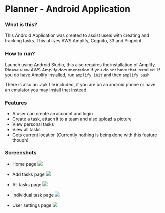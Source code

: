 # Planner - Android Application

### What is this?
This Android Application was created to assist users with creating and tracking tasks.  This utilizes AWS Amplify, Cognito, S3 and Pinpoint.

### How to run?
Launch using Android Studio, this also requires the installation of Amplify.  Please view AWS Amplify documentation if you do not have that installed.  If you do have Amplify installed, run `amplify init` and then `amplify push`

There is also an .apk file included, if you are on an android phone or have an emulator you may install that instead.

### Features
- A user can create an account and login
- Create a task, attach it to a team and also upload a picture
- View personal tasks
- View all tasks
- Gets current location (Currently nothing is being done with this feature though)

### Screenshots
- Home page
![](/assets/home.png)

- Add tasks page
![](/assets/addTask.png)

- All tasks page
![](/assets/allTasks.png)

- Individual task page
![](/assets/individualTask.png)

- User settings page
![](/assets/userSettings.png)
